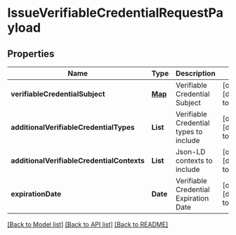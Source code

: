 # IssueVerifiableCredentialRequestPayload
## Properties

| Name | Type | Description | Notes |
|------------ | ------------- | ------------- | -------------|
| **verifiableCredentialSubject** | [**Map**](AnyType.md) | Verifiable Credential Subject | [optional] [default to null] |
| **additionalVerifiableCredentialTypes** | **List** | Verifiable Credential types to include | [optional] [default to null] |
| **additionalVerifiableCredentialContexts** | **List** | Json-LD contexts to include | [optional] [default to null] |
| **expirationDate** | **Date** | Verifiable Credential Expiration Date | [optional] [default to null] |

[[Back to Model list]](../README.md#documentation-for-models) [[Back to API list]](../README.md#documentation-for-api-endpoints) [[Back to README]](../README.md)

